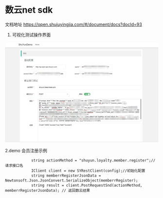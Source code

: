 # 数云net sdk
文档地址 https://open.shujuyingjia.com/#/document/docs?docId=93

1. 可视化测试操作界面

![Image text](https://github.com/h0730303779/ShuYunSDK/blob/master/res/1.jpg)



2.demo 会员注册示例
```
            string actionMethod = "shuyun.loyalty.member.register";//请求接口名
            IClient client = new SYRestClient(config);//初始化配置
            string memberrRegisterJsonData = Newtonsoft.Json.JsonConvert.SerializeObject(memberrRegister);
            string result = client.PostRequestSnd(actionMethod, memberrRegisterJsonData); // 返回数云结果

```
